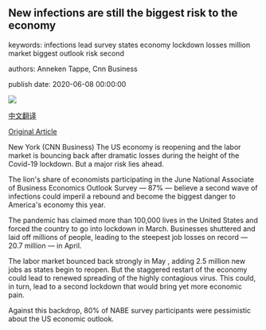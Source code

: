 ## New infections are still the biggest risk to the economy

keywords: infections lead survey states economy lockdown losses million market biggest outlook risk second

authors: Anneken Tappe, Cnn Business

publish date: 2020-06-08 00:00:00

![](https://cdn.cnn.com/cnnnext/dam/assets/200605172226-second-wave-economy-risk-0525-restricted-super-tease.jpg)

[中文翻译](New%20infections%20are%20still%20the%20biggest%20risk%20to%20the%20economy_zh.md)

[Original Article](https://edition.cnn.com/2020/06/08/economy/second-wave-economy-risk/index.html)

New York (CNN Business) The US economy is reopening and the labor market is bouncing back after dramatic losses during the height of the Covid-19 lockdown. But a major risk lies ahead.

The lion's share of economists participating in the June National Associate of Business Economics Outlook Survey — 87% — believe a second wave of infections could imperil a rebound and become the biggest danger to America's economy this year.

The pandemic has claimed more than 100,000 lives in the United States and forced the country to go into lockdown in March. Businesses shuttered and laid off millions of people, leading to the steepest job losses on record — 20.7 million — in April.

The labor market bounced back strongly in May , adding 2.5 million new jobs as states begin to reopen. But the staggered restart of the economy could lead to renewed spreading of the highly contagious virus. This could, in turn, lead to a second lockdown that would bring yet more economic pain.

Against this backdrop, 80% of NABE survey participants were pessimistic about the US economic outlook.